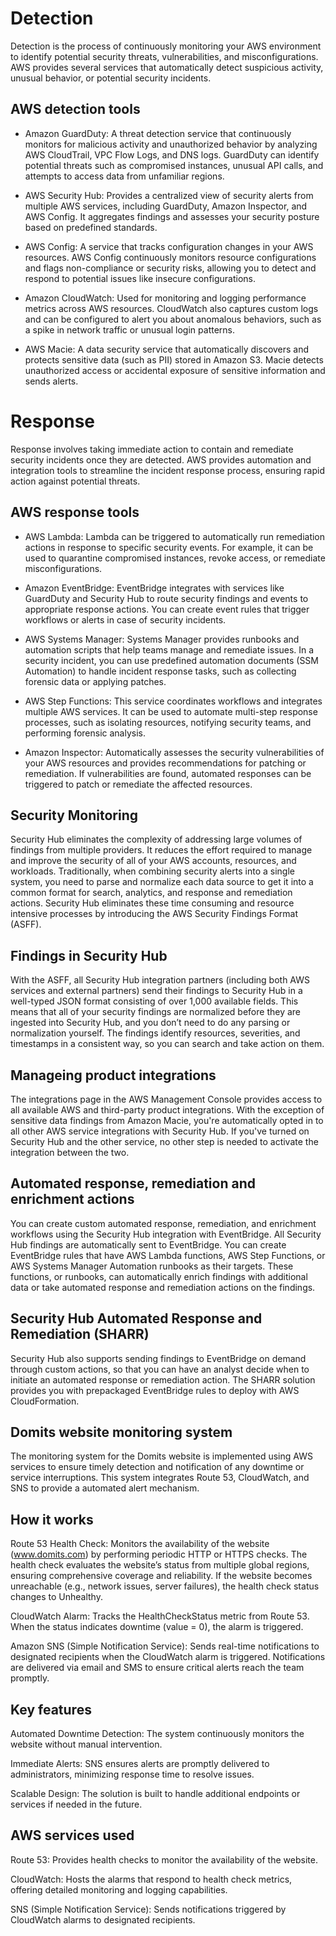 # Detection
Detection is the process of continuously monitoring your AWS environment to identify potential security threats, vulnerabilities, and misconfigurations. AWS provides several services that automatically detect suspicious activity, unusual behavior, or potential security incidents.

## AWS detection tools
- Amazon GuardDuty: A threat detection service that continuously monitors for malicious activity and unauthorized behavior by analyzing AWS CloudTrail, VPC Flow Logs, and DNS logs. GuardDuty can identify potential threats such as compromised instances, unusual API calls, and attempts to access data from unfamiliar regions.

- AWS Security Hub: Provides a centralized view of security alerts from multiple AWS services, including GuardDuty, Amazon Inspector, and AWS Config. It aggregates findings and assesses your security posture based on predefined standards.

- AWS Config: A service that tracks configuration changes in your AWS resources. AWS Config continuously monitors resource configurations and flags non-compliance or security risks, allowing you to detect and respond to potential issues like insecure configurations.

- Amazon CloudWatch: Used for monitoring and logging performance metrics across AWS resources. CloudWatch also captures custom logs and can be configured to alert you about anomalous behaviors, such as a spike in network traffic or unusual login patterns.

- AWS Macie: A data security service that automatically discovers and protects sensitive data (such as PII) stored in Amazon S3. Macie detects unauthorized access or accidental exposure of sensitive information and sends alerts.

# Response
Response involves taking immediate action to contain and remediate security incidents once they are detected. AWS provides automation and integration tools to streamline the incident response process, ensuring rapid action against potential threats.

## AWS response tools
- AWS Lambda: Lambda can be triggered to automatically run remediation actions in response to specific security events. For example, it can be used to quarantine compromised instances, revoke access, or remediate misconfigurations.

- Amazon EventBridge: EventBridge integrates with services like GuardDuty and Security Hub to route security findings and events to appropriate response actions. You can create event rules that trigger workflows or alerts in case of security incidents.

- AWS Systems Manager: Systems Manager provides runbooks and automation scripts that help teams manage and remediate issues. In a security incident, you can use predefined automation documents (SSM Automation) to handle incident response tasks, such as collecting forensic data or applying patches.

- AWS Step Functions: This service coordinates workflows and integrates multiple AWS services. It can be used to automate multi-step response processes, such as isolating resources, notifying security teams, and performing forensic analysis.

- Amazon Inspector: Automatically assesses the security vulnerabilities of your AWS resources and provides recommendations for patching or remediation. If vulnerabilities are found, automated responses can be triggered to patch or remediate the affected resources.

## Security Monitoring
Security Hub eliminates the complexity of addressing large volumes of findings from multiple providers. It reduces the effort required to manage and improve the security of all of your AWS accounts, resources, and workloads. Traditionally, when combining security alerts into a single system, you need to parse and normalize each data source to get it into a common format for search, analytics, and response and remediation actions. Security Hub eliminates these time consuming and resource intensive processes by introducing the AWS Security Findings Format (ASFF).

## Findings in Security Hub
With the ASFF, all Security Hub integration partners (including both AWS services and external partners) send their findings to Security Hub in a well-typed JSON format consisting of over 1,000 available fields. This means that all of your security findings are normalized before they are ingested into Security Hub, and you don’t need to do any parsing or normalization yourself. The findings identify resources, severities, and timestamps in a consistent way, so you can search and take action on them.

## Manageing product integrations
The integrations page in the AWS Management Console provides access to all available AWS and third-party product integrations. With the exception of sensitive data findings from Amazon Macie, you're automatically opted in to all other AWS service integrations with Security Hub. If you've turned on Security Hub and the other service, no other step is needed to activate the integration between the two.

## Automated response, remediation and enrichment actions
You can create custom automated response, remediation, and enrichment workflows using the Security Hub integration with EventBridge. All Security Hub findings are automatically sent to EventBridge. You can create EventBridge rules that have AWS Lambda functions, AWS Step Functions, or AWS Systems Manager Automation runbooks as their targets. These functions, or runbooks, can automatically enrich findings with additional data or take automated response and remediation actions on the findings.

## Security Hub Automated Response and Remediation (SHARR)
Security Hub also supports sending findings to EventBridge on demand through custom actions, so that you can have an analyst decide when to initiate an automated response or remediation action. The SHARR solution provides you with prepackaged EventBridge rules to deploy with AWS CloudFormation.

## Domits website monitoring system
The monitoring system for the Domits website is implemented using AWS services to ensure timely detection and notification of any downtime or service interruptions. This system integrates Route 53, CloudWatch, and SNS to provide a automated alert mechanism.

## How it works
Route 53 Health Check: Monitors the availability of the website (www.domits.com) by performing periodic HTTP or HTTPS checks.
The health check evaluates the website’s status from multiple global regions, ensuring comprehensive coverage and reliability.
If the website becomes unreachable (e.g., network issues, server failures), the health check status changes to Unhealthy.

CloudWatch Alarm:
Tracks the HealthCheckStatus metric from Route 53.
When the status indicates downtime (value = 0), the alarm is triggered.

Amazon SNS (Simple Notification Service):
Sends real-time notifications to designated recipients when the CloudWatch alarm is triggered.
Notifications are delivered via email and SMS to ensure critical alerts reach the team promptly.

## Key features
Automated Downtime Detection:
The system continuously monitors the website without manual intervention.

Immediate Alerts:
SNS ensures alerts are promptly delivered to administrators, minimizing response time to resolve issues.

Scalable Design:
The solution is built to handle additional endpoints or services if needed in the future.

## AWS services used
Route 53:
Provides health checks to monitor the availability of the website.

CloudWatch:
Hosts the alarms that respond to health check metrics, offering detailed monitoring and logging capabilities.

SNS (Simple Notification Service):
Sends notifications triggered by CloudWatch alarms to designated recipients.